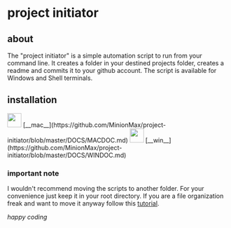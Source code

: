 # project initiator

## about
The "project initiator" is a simple automation script to run from your command line.
It creates a folder in your destined projects folder, creates a readme and commits it to your github account. The script is available for Windows and Shell terminals.

## installation
<img height="32" width="32" src="https://cdn.jsdelivr.net/npm/simple-icons@v3/icons/windows.svg" />
[__mac__](https://github.com/MinionMax/project-initiator/blob/master/DOCS/MACDOC.md)
<img height="32" width="32" src="https://cdn.jsdelivr.net/npm/simple-icons@v3/icons/apple.svg" />
[__win__](https://github.com/MinionMax/project-initiator/blob/master/DOCS/WINDOC.md)

### important note
I wouldn't recommend moving the scripts to another folder.
For your convenience just keep it in your root directory.
If you are a file organization freak and want to move it anyway follow this [tutorial](https://github.com/MinionMax/project-initiator/blob/master/DOCS/CUSTOMFILEPATH.md).



_happy coding_
